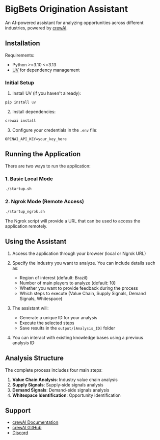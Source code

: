 # BigBets Origination Assistant

An AI-powered assistant for analyzing opportunities across different industries, powered by [crewAI](https://crewai.com).

## Installation

Requirements:
- Python >=3.10 <=3.13
- [UV](https://docs.astral.sh/uv/) for dependency management

### Initial Setup

1. Install UV (if you haven't already):
```bash
pip install uv
```

2. Install dependencies:
```bash
crewai install
```

3. Configure your credentials in the `.env` file:
```
OPENAI_API_KEY=your_key_here
```

## Running the Application

There are two ways to run the application:

### 1. Basic Local Mode
```bash
./startup.sh
```

### 2. Ngrok Mode (Remote Access)
```bash
./startup_ngrok.sh
```

The Ngrok script will provide a URL that can be used to access the application remotely.

## Using the Assistant

1. Access the application through your browser (local or Ngrok URL)

2. Specify the industry you want to analyze. You can include details such as:
   - Region of interest (default: Brazil)
   - Number of main players to analyze (default: 10)
   - Whether you want to provide feedback during the process
   - Which steps to execute (Value Chain, Supply Signals, Demand Signals, Whitespace)

3. The assistant will:
   - Generate a unique ID for your analysis
   - Execute the selected steps
   - Save results in the `output/[Analysis_ID]` folder

4. You can interact with existing knowledge bases using a previous analysis ID

## Analysis Structure

The complete process includes four main steps:

1. **Value Chain Analysis**: Industry value chain analysis
2. **Supply Signals**: Supply-side signals analysis
3. **Demand Signals**: Demand-side signals analysis
4. **Whitespace Identification**: Opportunity identification

## Support

- [crewAI Documentation](https://docs.crewai.com)
- [crewAI GitHub](https://github.com/joaomdmoura/crewai)
- [Discord](https://discord.com/invite/X4JWnZnxPb)
